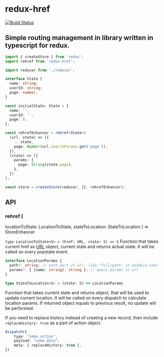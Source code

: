 # redux-href
[![Build Status](https://travis-ci.com/duskpoet/redux-href.svg?branch=master)](https://travis-ci.com/duskpoet/redux-href)

## Simple routing management in library written in typescript for redux.

```ts
import { createStore } from 'redux';
import rehref from 'redux-href';

import reducer from './reducer';

interface State {
  name: string;
  userId: string;
  page: number;
}

const initialState: State = {
  name: '',
  userId: '',
  page: 0,
};

const rehrefEnhancer = rehref<State>(
  (url, state) => ({
    ...state,
    page: Number(url.searchParams.get('page')),
  }),
  (state) => ({
    params: {
      page: String(state.page),
    },
  })
);

const store = createStore(reducer, {}, rehrefEnhancer);
```

## API

### rehref (
  locationToState: LocationToState,
  stateToLocation: StateToLocation
) => StoreEnhancer

`type LocationToState<S> = (href: URL, state: S) => S`
Function that takes current href as [URL](https://developer.mozilla.org/en-US/docs/Web/API/URL/URL) object, current state and returns actual state. It will be called on every popstate event.

```ts
interface LocationParams {
  path?: string; // path part of url, like "full/path" in example.com/full/path
  params?: { [name: string]: string }; // query params in url
}

type StateToLocation<S> = (state: S) => LocationParams
```
Function that takes current state and returns object, that will be used to update current location.
It will be called on every dispatch to calculate location params. If returned object equals to previous result, no update will be performed.

If you need to replace history instead of creating a new record, then include `replaceHistory: true` as a part of action object.
```ts
dispatch({
    type: "some_action",
    payload: "some_data",
    meta: { replaceHistory: true },
})
```
